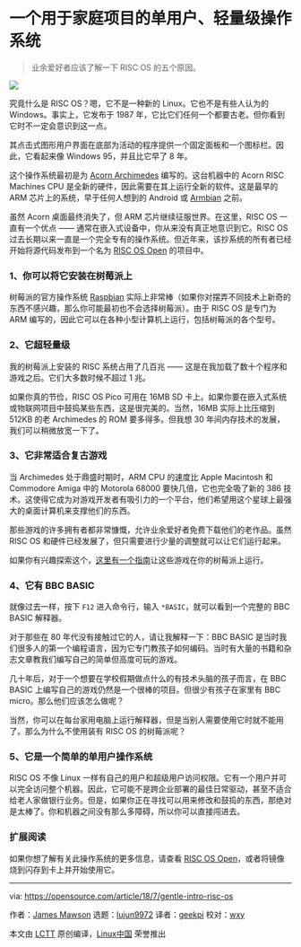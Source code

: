 一个用于家庭项目的单用户、轻量级操作系统
======
> 业余爱好者应该了解一下 RISC OS 的五个原因。

![](https://opensource.com/sites/default/files/styles/image-full-size/public/lead-images/robot_arm_artificial_ai.png?itok=8CUU3U_7)

究竟什么是 RISC OS？嗯，它不是一种新的 Linux。它也不是有些人认为的 Windows。事实上，它发布于 1987 年，它比它们任何一个都要古老。但你看到它时不一定会意识到这一点。

其点击式图形用户界面在底部为活动的程序提供一个固定面板和一个图标栏。因此，它看起来像 Windows 95，并且比它早了 8 年。

这个操作系统最初是为 [Acorn Archimedes][1] 编写的。这台机器中的 Acorn RISC Machines CPU 是全新的硬件，因此需要在其上运行全新的软件。这是最早的 ARM 芯片上的系统，早于任何人想到的 Android 或 [Armbian][2] 之前。

虽然 Acorn 桌面最终消失了，但 ARM 芯片继续征服世界。在这里，RISC OS 一直有一个优点 —— 通常在嵌入式设备中，你从来没有真正地意识到它。RISC OS 过去长期以来一直是一个完全专有的操作系​​统。但近年来，该抄系统的所有者已经开始将源代码发布到一个名为 [RISC OS Open][3] 的项目中。

### 1、你可以将它安装在树莓派上

树莓派的官方操作系统 [Raspbian][4] 实际上非常棒（如果你对摆弄不同技术上新奇的东西不感兴趣，那么你可能最初也不会选择树莓派）。由于 RISC OS 是专门为 ARM 编写的，因此它可以在各种小型计算机上运行，​​包括树莓派的各个型号。

### 2、它超轻量级

我的树莓派上安装的 RISC 系统占用了几百兆 —— 这是在我加载了数十个程序和游戏之后。它们大多数时候不超过 1 兆。

如果你真的节俭，RISC OS Pico 可用在 16MB SD 卡上。如果你要在嵌入式系统或物联网项目中鼓捣某些东西，这是很完美的。当然，16MB 实际上比压缩到 512KB 的老 Archimedes 的 ROM 要多得多。但我想 30 年间内存技术的发展，我们可以稍微放宽一下了。

### 3、它非常适合复古游戏

当 Archimedes 处于鼎盛时期时，ARM CPU 的速度比 Apple Macintosh 和 Commodore Amiga 中的 Motorola 68000 要快几倍，它也完全吸了新的 386 技术。这使得它成为对游戏开发者有吸引力的一个平台，他们希望用这个星球上最强大的桌面计算机来支撑他们的东西。

那些游戏的许多拥有者都非常慷慨，允许业余爱好者免费下载他们的老作品。虽然 RISC OS 和硬件已经发展了，但只需要进行少量的调整就可以让它们运行起来。

如果你有兴趣探索这个，[这里有一个指南][5]让这些游戏在你的树莓派上运行。

### 4、它有 BBC BASIC

就像过去一样，按下 `F12` 进入命令行，输入 `*BASIC`，就可以看到一个完整的 BBC BASIC 解释器。

对于那些在 80 年代没有接触过它的人，请让我解释一下：BBC BASIC 是当时我们很多人的第一个编程语言，因为它专门教孩子如何编码。当时有大量的书籍和杂志文章教我们编写自己的简单但高度可玩的游戏。

几十年后，对于一个想要在学校假期做点什么的有技术头脑的孩子而言，在 BBC BASIC 上编写自己的游戏仍然是一个很棒的项目。但很少有孩子在家里有 BBC micro。那么他们应该怎么做呢？

当然，你可以在每台家用电脑上运行解释器，但是当别人需要使用它时就不能用了。那么为什么不使用装有 RISC OS 的树莓派呢？

### 5、它是一个简单的单用户操作系统

RISC OS 不像 Linux 一样有自己的用户和超级用户访问权限。它有一个用户并可以完全访问整个机器。因此，它可能不是跨企业部署的最佳日常驱动，甚至不适合给老人家做银行业务。但是，如果你正在寻找可以用来修改和鼓捣的东西，那绝对是太棒了。你和机器之间没有那么多障碍，所以你可以直接闯进去。

### 扩展阅读

如果你想了解有关此操作系统的更多信息，请查看 [RISC OS Open][3]，或者将镜像烧到闪存到卡上并开始使用它。

--------------------------------------------------------------------------------

via: https://opensource.com/article/18/7/gentle-intro-risc-os

作者：[James Mawson][a]
选题：[lujun9972](https://github.com/lujun9972)
译者：[geekpi](https://github.com/geekpi)
校对：[wxy](https://github.com/wxy)

本文由 [LCTT](https://github.com/LCTT/TranslateProject) 原创编译，[Linux中国](https://linux.cn/) 荣誉推出

[a]:https://opensource.com/users/dxmjames
[1]:https://en.wikipedia.org/wiki/Acorn_Archimedes
[2]:https://www.armbian.com/
[3]:https://www.riscosopen.org/content/
[4]:https://www.raspbian.org/
[5]:https://www.riscosopen.org/wiki/documentation/show/Introduction%20to%20RISC%20OS
